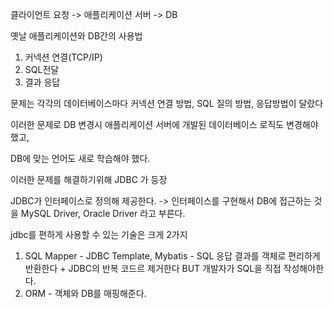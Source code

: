 클라이언트 요청 -> 애플리케이션 서버 -> DB

옛날 애플리케이션와 DB간의 사용법
1. 커넥션 연결(TCP/IP)
2. SQL전달
3. 결과 응답

문제는 각각의 데이터베이스마다 커넥션 연결 방법, SQL 질의 방법, 응답방법이 달랐다

이러한 문제로 DB 변경시 애플리케이션 서버에 개발된 데이터베이스 로직도 변경해야했고,

DB에 맞는 언어도 새로 학습해야 했다.

이러한 문제를 해결하기위해 JDBC 가 등장

JDBC가 인터페이스로 정의해 제공한다. -> 인터페이스를 구현해서 DB에 접근하는 것을 MySQL Driver, Oracle Driver 라고 부른다.

jdbc를 편하게 사용할 수 있는 기술은 크게 2가지
1. SQL Mapper - JDBC Template, Mybatis - SQL 응답 결과를 객체로 편리하게 반환한다 + JDBC의 반복 코드르 제거한다 BUT 개발자가 SQL을 직접 작성해야한다.
2. ORM - 객체와 DB를 매핑해준다.

